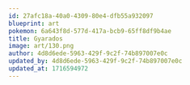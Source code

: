 ```yaml
---
id: 27afc18a-40a0-4309-80e4-dfb55a932097
blueprint: art
pokemon: 6a643f8d-577d-417a-bcb9-65ff8df9b4ae
title: Gyarados
image: art/130.png
author: 4d8d6ede-5963-429f-9c2f-74b897007e0c
updated_by: 4d8d6ede-5963-429f-9c2f-74b897007e0c
updated_at: 1716594972
---
```

